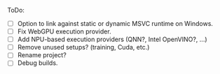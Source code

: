 ToDo:
- [ ] Option to link against static or dynamic MSVC runtime on Windows.
- [ ] Fix WebGPU execution provider.
- [ ] Add NPU-based execution providers (QNN?, Intel OpenVINO?, ...)
- [ ] Remove unused setups? (training, Cuda, etc.)
- [ ] Rename project?
- [ ] Debug builds.
